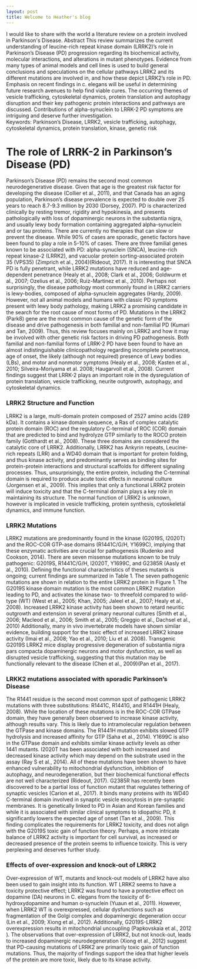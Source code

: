 ```yaml
---
layout: post
title: Welcome to Heather's blog
---
```


I would like to share with the world a literature review on a protein involved in Parkinson's Disease.
Abstract
This review summarizes the current understanding of leucine-rich repeat kinase domain (LRRK2)’s role in Parkinson’s Disease (PD) progression regarding its biochemical activity, molecular interactions, and alterations in mutant phenotypes. Evidence from many types of animal models and cell lines is used to build general conclusions and speculations on the cellular pathways LRRK2 and its different mutations are involved in, and how these depict LRRK2’s role in PD. Emphasis on recent findings in c. elegans will be useful in determining future research avenues to help find viable cures. The occurring themes of vesicle trafficking, cytoskeletal dynamics, protein translation and autophagy disruption and their key pathogenic protein interactions and pathways are discussed. Contributions of alpha-synuclein to LRRK-2 PD symptoms are intriguing and deserve further investigation.  
Keywords: Parkinson’s Disease, LRRK2, vesicle trafficking, autophagy, cytoskeletal dynamics, protein translation, kinase, genetic risk










# The role of LRRK-2 in Parkinson’s Disease (PD)
Parkinson’s Disease (PD) remains the second most common neurodegenerative disease. Given that age is the greatest risk factor for developing the disease (Collier et al., 2011), and that Canada has an aging population, Parkinson’s disease prevalence is expected to double over 25 years to reach 8.7-9.3 million by 2030 (Dorsey, 2007). PD is characterized clinically by resting tremor, rigidity and hypokinesia, and presents pathologically with loss of dopaminergic neurons in the substantia nigra, and usually lewy body formation containing aggregated alpha-synuclein and or tau proteins. There are currently no therapies that can slow or prevent the disease. While 90% of cases are sporadic, genetic factors have been found to play a role in 5-10% of cases. There are three familial genes known to be associated with PD: alpha-synuclein (SNCA), leucine-rich repeat kinase-2 (LRRK2), and vacuolar protein sorting-associated protein 35 (VPS35) (Zimprich et al., 2004)(Rideout, 2017). It is interesting that SNCA PD is fully penetrant, while LRRK2 mutations have reduced and age-dependent penetrance (Healy et al., 2008; Clark et al., 2006; Goldwurm et al., 2007; Ozelius et al., 2006; Ruiz-Martinez et al., 2010).  Perhaps not surprisingly, the disease pathology most commonly found in LRRK2 carriers is lewy-bodies, composed of alpha-synuclein aggregates (Hardy, 2009). However, not all animal models and humans with classic PD symptoms present with lewy body pathology, making LRRK2 a promising candidate in the search for the root cause of most forms of PD. 
Mutations in the LRRK2 (Park8) gene are the most common cause of the genetic form of the disease and drive pathogenesis in both familial and non-familial PD (Kumari and Tan, 2009). Thus, this review focuses mainly on LRRK2 and how it may be involved with other genetic risk factors in driving PD pathogenesis. Both familial and non-familial forms of LRRK-2 PD have been found to have an almost indistinguishable clinicopathology regarding incomplete penetrance, age of onset, the likely (although not required) presence of Lewy bodies (LBs), and motor and nonmotor symptoms (Healy et al., 2008; Kasten et al., 2010; Silveira-Moriyama et al. 2008; Haugarvoll et al., 2008). Current findings suggest that LRRK-2 plays an important role in the dysregulation of protein translation, vesicle trafficking, neurite outgrowth, autophagy, and cytoskeletal dynamics. 
### LRRK2 Structure and Function
LRRK2 is a large, multi-domain protein composed of 2527 amino acids (289 kDa). It contains a kinase domain sequence, a Ras of complex catalytic protein domain (ROC) and the regulatory C-terminal of ROC (COR) domain that are predicted to bind and hydrolyze GTP similarly to the ROCO protein family (Gotthardt et al., 2008). These three domains are considered the catalytic core of LRRK2. Additionally, LRRK2 has Ankyrin repeats, Leucine-rich repeats (LRR) and a WD40 domain that is important for protein folding, and thus kinase activity, and predominantly serves as binding sites for protein-protein interactions and structural scaffolds for different signaling processes. Thus, unsurprisingly, the entire protein, including the C-terminal domain is required to produce acute toxic effects in neuronal culture (Jorgensen et al., 2009). This implies that only a functional LRRK2 protein will induce toxicity and that the C-terminal domain plays a key role in maintaining its structure. The normal function of LRRK2 is unknown, however is implicated in vesicle trafficking, protein synthesis, cytoskeletal dynamics, and immune function.
### LRRK2 Mutations
LRRK2 mutations are predominantly found in the kinase (G2019S, I2020T) and the ROC-COR GTP-ase domains (R1441C/G/H, Y1699C), implying that these enzymatic activities are crucial for pathogenesis (Rudenko and Cookson, 2014). There are seven missense mutations known to be truly pathogenic: G2019S, R1441C/G/H, I2020T, Y1699C, and G2385R (Aasly et al., 2010). Defining the functional characteristics of theses mutants is ongoing; current findings are summarized in Table 1. The seven pathogenic mutations are shown in relation to the entire LRRK2 protein in Figure 1.
The G2019S kinase domain mutation is the most common LRRK2 mutation leading to PD, and activates the kinase two- to threefold compared to wild-type (WT) (West et al., 2005; Khan, 2005; Jaleel et al., 2007; Healy et al., 2008). Increased LRRK2 kinase activity has been shown to retard neuritic outgrowth and extension in several primary neuronal cultures (Smith et al., 2006; Macleod et al., 2006; Smith et al., 2005; Greggio et al., Dachsel et al., 2010) Additionally, many in vivo invertebrate models have shown similar evidence, building support for the toxic effect of increased LRRK2 kinase activity (Imai et al., 2008; Yao et al., 2010; Liu et al. 2008). Transgenic G2019S LRRK2 mice display progressive degeneration of substantia nigra pars compacta dopaminergic neurons and motor dysfunction, as well as disrupted vesicle trafficking, suggesting that this mutation may be functionally relevant to the disease (Chen et al., 2009)(Pan et al., 2017). 
### LRKK2 mutations associated with sporadic Parkinson’s Disease 
The R1441 residue is the second most common spot of pathogenic LRRK2 mutations with three substitutions: R1441C, R1441G, and R1441H (Healy, 2008). While the location of these mutations is in the ROC-COR GTPase domain, they have generally been observed to increase kinase activity, although results vary. This is likely due to intramolecular regulation between the GTPase and kinase domains. The R1441H mutation exhibits slowed GTP hydrolysis and increased affinity for GTP (Saha et al., 2014).
Y1699C is also in the GTPase domain and exhibits similar kinase activity levels as other 1441 mutants. I2020T has been associated with both increased and decreased kinase activity which may depend on the substrate used in the assay (Ray S et al., 2014). All of these mutations have been shown to have enhanced vulnerability to mitochondrial dysfunction, inhibition of autophagy, and neurodegeneration, but their biochemical functional effects are not well characterized (Rideout, 2017). 
G2385R has recently been discovered to be a partial loss of function mutant that regulates tethering of synaptic vesicles (Carion et al., 2017). It binds many proteins with its WD40 C-terminal domain involved in synaptic vesicle exocytosis in pre-synaptic membranes. It is genetically linked to PD in Asian and Korean families and while it is associated with similar clinical symptoms to idiopathic PD, it significantly lowers the expected age of onset (Tan et al., 2009). This finding complicates the requirements for LRRK2 toxicity, and does not align with the G2019S toxic gain of function theory. Perhaps, a more intricate balance of LRRK2 activity is important for cell survival, as increased or decreased presence of the protein seems to influence toxicity. This is very perplexing and deserves further study.
### Effects of over-expression and knock-out of LRRK2
Over-expression of WT, mutants and knock-out models of LRRK2 have also been used to gain insight into its function. WT LRRK2 seems to have a toxicity protective effect; LRRK2 was found to have a protective effect on dopamine (DA) neurons in C. elegans from the toxicity of 6-hydroxydopamine and human α-synuclein (Yuaun et al., 2011). However, when LRRK2 WT is overexpressed, cellular dysfunctions such as fragmentation of the Golgi complex and dopaminergic degeneration occur (Lin et al., 2009; Xiong et al., 2012). Additionally, G2019S-LRRK2 overexpression results in mitochondrial uncoupling (Papkovskaia et al., 2012 ). The observations that over-expression of LRRK2, but not knock-out, leads to increased dopaminergic neurodegeneration (Xiong et al., 2012) suggest that PD-causing mutations of LRRK2 are primarily toxic gain of function mutations. Thus, the majority of findings support the idea that higher levels of the protein are more toxic, likely due to its kinase activity. 
